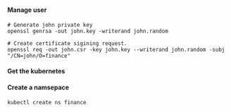 # 


###
#### Manage user
```shell script
# Generate john private key
openssl genrsa -out john.key -writerand john.random

# Create certificate sigining request. 
openssl req -out john.csr -key john.key --writerand john.random -subj "/CN=john/O=finance"
```

#### Get the kubernetes 


#### Create a namsepace

```shell script
kubectl create ns finance
```

